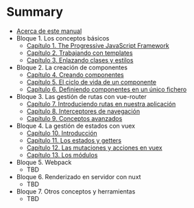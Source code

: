 # Summary

* [Acerca de este manual](README.md)
* Bloque 1. Los conceptos básicos
  * [Capítulo 1. The Progressive JavaScript Framework](introduccion.md)
  * [Capítulo 2. Trabajando con templates](templates.md)
  * [Capítulo 3. Enlazando clases y estilos](estilos.md)
* Bloque 2. La creación de componentes
  * [Capítulo 4. Creando componentes](componentes.md)
  * [Capítulo 5. El ciclo de vida de un componente](ciclo.md)
  * [Capítulo 6. Definiendo componentes en un único fichero](fichero.md)
* Bloque 3. Las gestión de rutas con vue-router
  * [Capítulo 7. Introduciendo rutas  en nuestra aplicación](rutas.md)
  * [Capítulo 8. Interceptores de navegación](interceptores.md)
  * [Capítulo 9. Conceptos avanzados](router-avanzado.md)
* Bloque 4. La gestión de estados con vuex
  * [Capítulo 10. Introducción](vuex.md)
  * [Capítulo 11. Los estados y getters](getters.md)
  * [Capítulo 12. Las mutaciones y acciones en vuex](mutaciones.md)
  * [Capítulo 13. Los módulos](módulos.md)
* Bloque 5. Webpack
  * TBD
* Bloque 6. Renderizado en servidor con nuxt
  * TBD
* Bloque 7. Otros conceptos y herramientas
  * TBD

